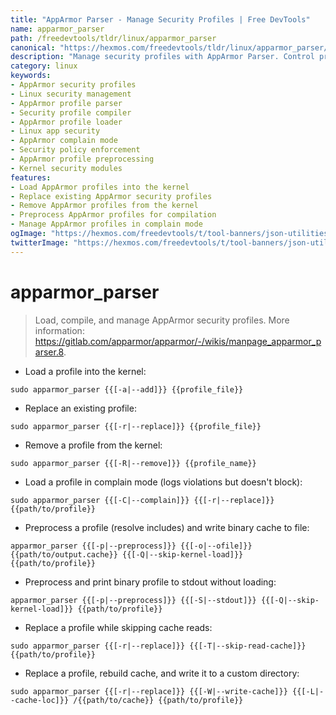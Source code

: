 ```yaml
---
title: "AppArmor Parser - Manage Security Profiles | Free DevTools"
name: apparmor_parser
path: /freedevtools/tldr/linux/apparmor_parser
canonical: "https://hexmos.com/freedevtools/tldr/linux/apparmor_parser/"
description: "Manage security profiles with AppArmor Parser. Control profile loading, replacement, and removal for enhanced system security on Linux. Free online tool, no registration required."
category: linux
keywords:
- AppArmor security profiles
- Linux security management
- AppArmor profile parser
- Security profile compiler
- AppArmor profile loader
- Linux app security
- AppArmor complain mode
- Security policy enforcement
- AppArmor profile preprocessing
- Kernel security modules
features:
- Load AppArmor profiles into the kernel
- Replace existing AppArmor security profiles
- Remove AppArmor profiles from the kernel
- Preprocess AppArmor profiles for compilation
- Manage AppArmor profiles in complain mode
ogImage: "https://hexmos.com/freedevtools/t/tool-banners/json-utilities-banner.png"
twitterImage: "https://hexmos.com/freedevtools/t/tool-banners/json-utilities-banner.png"
---
```


# apparmor_parser

> Load, compile, and manage AppArmor security profiles.
> More information: <https://gitlab.com/apparmor/apparmor/-/wikis/manpage_apparmor_parser.8>.

- Load a profile into the kernel:

`sudo apparmor_parser {{[-a|--add]}} {{profile_file}}`

- Replace an existing profile:

`sudo apparmor_parser {{[-r|--replace]}} {{profile_file}}`

- Remove a profile from the kernel:

`sudo apparmor_parser {{[-R|--remove]}} {{profile_name}}`

- Load a profile in complain mode (logs violations but doesn't block):

`sudo apparmor_parser {{[-C|--complain]}} {{[-r|--replace]}} {{path/to/profile}}`

- Preprocess a profile (resolve includes) and write binary cache to file:

`apparmor_parser {{[-p|--preprocess]}} {{[-o|--ofile]}} {{path/to/output.cache}} {{[-Q|--skip-kernel-load]}} {{path/to/profile}}`

- Preprocess and print binary profile to stdout without loading:

`apparmor_parser {{[-p|--preprocess]}} {{[-S|--stdout]}} {{[-Q|--skip-kernel-load]}} {{path/to/profile}}`

- Replace a profile while skipping cache reads:

`sudo apparmor_parser {{[-r|--replace]}} {{[-T|--skip-read-cache]}} {{path/to/profile}}`

- Replace a profile, rebuild cache, and write it to a custom directory:

`sudo apparmor_parser {{[-r|--replace]}} {{[-W|--write-cache]}} {{[-L|--cache-loc]}} /{{path/to/cache}} {{path/to/profile}}`
